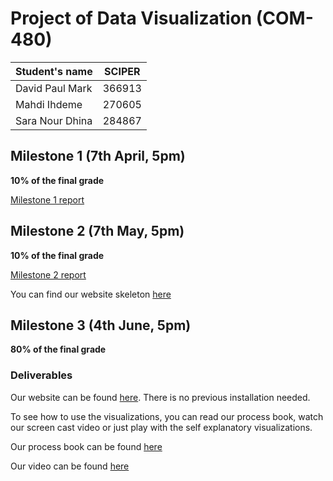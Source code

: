 # Project of Data Visualization (COM-480)

| Student's name | SCIPER |
| -------------- | ------ |
|David Paul Mark |366913 |
|Mahdi Ihdeme |270605 |
|Sara Nour Dhina |284867 |


## Milestone 1 (7th April, 5pm)

**10% of the final grade**

[Milestone 1 report](https://github.com/com-480-data-visualization/project-2023-datavizteam/blob/master/milestone1.md)

## Milestone 2 (7th May, 5pm)

**10% of the final grade**

[Milestone 2 report](https://github.com/com-480-data-visualization/project-2023-datavizteam/blob/master/Milestone2/Data_Visualisation__Milestone_2.pdf)

You can find our website skeleton [here](https://github.com/com-480-data-visualization/project-2023-datavizteam/blob/master/website_skeleton)

## Milestone 3 (4th June, 5pm)

**80% of the final grade**
### Deliverables

Our website can be found [here](https://sdhina.github.io/datavizteam.github.io/). There is no previous installation needed.

To see how to use the visualizations, you can read our process book, watch our screen cast video or just play with the self explanatory visualizations.

Our process book can be found [here](https://github.com/com-480-data-visualization/project-2023-datavizteam/tree/master/Milestone3/Process_book.pdf)

Our video can be found [here](https://youtu.be/8B9qNhA6ZRI)





